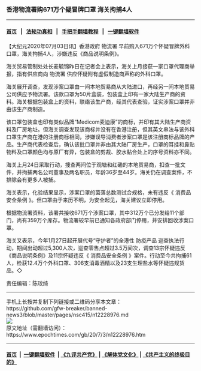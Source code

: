 ### 香港物流署购671万个疑冒牌口罩 海关拘捕4人
------------------------

#### [首页](https://github.com/gfw-breaker/banned-news3/blob/master/README.md) &nbsp;&nbsp;|&nbsp;&nbsp; [法轮功真相](https://github.com/begood0513/basic/blob/master/README.md)  &nbsp;&nbsp;|&nbsp;&nbsp; [手把手翻墙教程](https://github.com/gfw-breaker/guides/wiki)  &nbsp;&nbsp;|&nbsp;&nbsp; [一键翻墙软件](https://github.com/gfw-breaker/nogfw/blob/master/README.md)  



<div><p>
 【大纪元2020年07月03日讯】香港政府
 <ok href="https://www.epochtimes.com/gb/tag/%E7%89%A9%E6%B5%81%E7%BD%B2.html">
  物流署
 </ok>
 早前购入671万个怀疑冒牌外科口罩，海关拘捕4人，涉嫌违反《商品说明条例》。
</p>
<p>
 海关贸易管制处处长麦毓锦昨日在记者会上表示，海关上月接获一家口罩代理商举报，指有供应商向
 <ok href="https://www.epochtimes.com/gb/tag/%E7%89%A9%E6%B5%81%E7%BD%B2.html">
  物流署
 </ok>
 供应怀疑附有虚假制造商声称的外科口罩。
</p>
<p>
 海关展开调查，发现涉案口罩由一间本地贸易商从大陆进口，再经另一间本地贸易公司供应予物流署。该款口罩为50片盒装，包装盒上印有一家大陆生产商的资料。海关根据包装盒上的资料，联络该生产商，经其代表查验，证实涉案口罩并非由该生产商制造。
</p>
<p>
 该口罩包装盒也印有类似品牌“Medicom麦迪康”的商标，并印有其大陆生产商资料及厂房地址。但海关调查发现该商标并没有在香港注册，但其英文串法与该外科口罩生产商在港的注册商标相同，涉嫌误导消费者涉案口罩是该注册商标品牌的产品。生产商代表检查后，确认该批口罩并非由其大陆厂房生产，口罩的耳挂和鼻贴物料及口罩颜色均与原厂有异，包装盒的剪裁、胶水黏合处上的序号资料亦不同。
</p>
<p>
 海关上月24日采取行动，搜查两间位于观塘和红磡的本地贸易商，扣查一批文件，并拘捕两名公司董事及两名职员，年龄36岁至44岁。海关仍在调查案件，不排除会有更多人被捕。
</p>
<p>
 海关表示，化验结果显示，涉案口罩的菌落总数测试合规格，未有违反《
 <ok href="https://www.epochtimes.com/gb/tag/%E6%B6%88%E8%B4%B9%E5%93%81%E5%AE%89%E5%85%A8%E6%9D%A1%E4%BE%8B.html">
  消费品安全条例
 </ok>
 》。但口罩由于来历不明，为安全起见，海关建议立即停用。
</p>
<p>
 根据物流署资料，该署共接收671万个涉案口罩，其中312万个已分发给11个部门，尚有359万个库存。物流署较早前已通知各政府部门停用，并安排回收涉案口罩。
</p>
<p>
 海关又表示，今年1月27日起开展代号“守护者”的全港性
 <ok href="https://www.epochtimes.com/gb/tag/%E9%98%B2%E7%96%AB%E4%BA%A7%E5%93%81.html">
  防疫产品
 </ok>
 巡查执法行动，期间出动超过5,300人次，巡查零售点超过3.5万间次，调查13宗怀疑违反《商品说明条例》及11宗怀疑违反《
 <ok href="https://www.epochtimes.com/gb/tag/%E6%B6%88%E8%B4%B9%E5%93%81%E5%AE%89%E5%85%A8%E6%9D%A1%E4%BE%8B.html">
  消费品安全条例
 </ok>
 》案件。行动至今共拘捕61人，检获12.4万个外科口罩、306支消毒酒精以及23支生理盐水等怀疑违规货品。◇
</p>
<p>
 责任编辑：陈玟绮
</p>
</div>
<hr/>
手机上长按并复制下列链接或二维码分享本文章：<br/>
https://github.com/gfw-breaker/banned-news3/blob/master/pages/nsc415/n12228976.md <br/>
<a href='https://github.com/gfw-breaker/banned-news3/blob/master/pages/nsc415/n12228976.md'><img src='https://github.com/gfw-breaker/banned-news3/blob/master/pages/nsc415/n12228976.md.png'/></a> <br/>
原文地址（需翻墙访问）：https://www.epochtimes.com/gb/20/7/3/n12228976.htm


------------------------
#### [首页](https://github.com/gfw-breaker/banned-news3/blob/master/README.md) &nbsp;|&nbsp; [一键翻墙软件](https://github.com/gfw-breaker/nogfw/blob/master/README.md) &nbsp;| [《九评共产党》](https://github.com/gfw-breaker/9ping.md/blob/master/README.md#九评之一评共产党是什么) | [《解体党文化》](https://github.com/gfw-breaker/jtdwh.md/blob/master/README.md) | [《共产主义的终极目的》](https://github.com/gfw-breaker/gczydzjmd.md/blob/master/README.md)


<img src='http://gfw-breaker.win/banned-news3/pages/nsc415/n12228976.md' width='0px' height='0px'/>